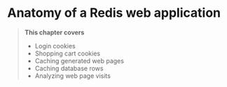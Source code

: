 # Anatomy of a Redis web application

> **This chapter covers**
>
>- Login cookies
>- Shopping cart cookies
>- Caching generated web pages
>- Caching database rows
>- Analyzing web page visits